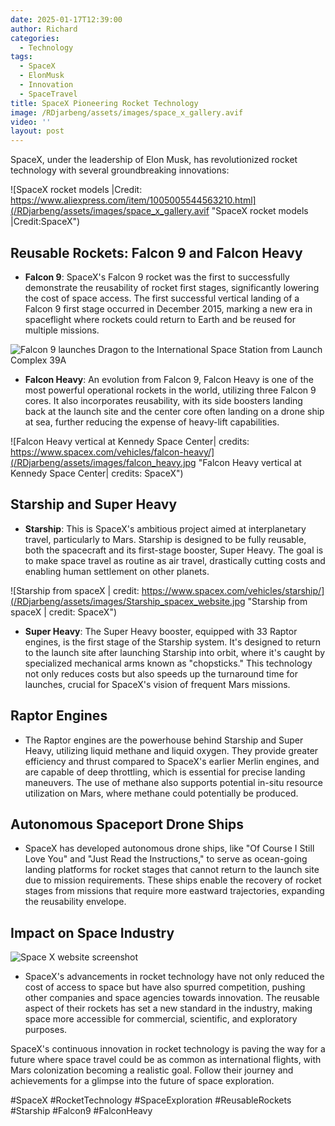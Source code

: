 ```yaml
---
date: 2025-01-17T12:39:00
author: Richard
categories:
  - Technology
tags:
  - SpaceX
  - ElonMusk
  - Innovation
  - SpaceTravel
title: SpaceX Pioneering Rocket Technology
image: /RDjarbeng/assets/images/space_x_gallery.avif
video: ''
layout: post
---
```

SpaceX, under the leadership of Elon Musk, has revolutionized rocket technology with several groundbreaking innovations:

![SpaceX rocket models |Credit: https://www.aliexpress.com/item/1005005544563210.html](/RDjarbeng/assets/images/space_x_gallery.avif "SpaceX rocket models |Credit:SpaceX")

## **Reusable Rockets: Falcon 9 and Falcon Heavy**

- **Falcon 9**: SpaceX's Falcon 9 rocket was the first to successfully demonstrate the reusability of rocket first stages, significantly lowering the cost of space access. The first successful vertical landing of a Falcon 9 first stage occurred in December 2015, marking a new era in spaceflight where rockets could return to Earth and be reused for multiple missions. 

![Falcon 9 launches Dragon to the International Space Station from Launch Complex 39A](/RDjarbeng/assets/images/falcon_9.jpg "Falcon 9 launches Dragon to the International Space Station from Launch Complex 39A| credit: SpaceX")

- **Falcon Heavy**: An evolution from Falcon 9, Falcon Heavy is one of the most powerful operational rockets in the world, utilizing three Falcon 9 cores. It also incorporates reusability, with its side boosters landing back at the launch site and the center core often landing on a drone ship at sea, further reducing the expense of heavy-lift capabilities.

![Falcon Heavy vertical at Kennedy Space Center| credits: https://www.spacex.com/vehicles/falcon-heavy/](/RDjarbeng/assets/images/falcon_heavy.jpg "Falcon Heavy vertical at Kennedy Space Center| credits: SpaceX")

## **Starship and Super Heavy**

- **Starship**: This is SpaceX's ambitious project aimed at interplanetary travel, particularly to Mars. Starship is designed to be fully reusable, both the spacecraft and its first-stage booster, Super Heavy. The goal is to make space travel as routine as air travel, drastically cutting costs and enabling human settlement on other planets.

![Starship from spaceX | credit: https://www.spacex.com/vehicles/starship/](/RDjarbeng/assets/images/Starship_spacex_website.jpg "Starship from spaceX | credit: SpaceX")

- **Super Heavy**: The Super Heavy booster, equipped with 33 Raptor engines, is the first stage of the Starship system. It's designed to return to the launch site after launching Starship into orbit, where it's caught by specialized mechanical arms known as "chopsticks." This technology not only reduces costs but also speeds up the turnaround time for launches, crucial for SpaceX's vision of frequent Mars missions.

## **Raptor Engines**

- The Raptor engines are the powerhouse behind Starship and Super Heavy, utilizing liquid methane and liquid oxygen. They provide greater efficiency and thrust compared to SpaceX's earlier Merlin engines, and are capable of deep throttling, which is essential for precise landing maneuvers. The use of methane also supports potential in-situ resource utilization on Mars, where methane could potentially be produced.

## **Autonomous Spaceport Drone Ships**

- SpaceX has developed autonomous drone ships, like "Of Course I Still Love You" and "Just Read the Instructions," to serve as ocean-going landing platforms for rocket stages that cannot return to the launch site due to mission requirements. These ships enable the recovery of rocket stages from missions that require more eastward trajectories, expanding the reusability envelope.

## **Impact on Space Industry**

![Space X website screenshot](/RDjarbeng/assets/images/space_x_website_screenshot.png "Space X website screenshot")

- SpaceX's advancements in rocket technology have not only reduced the cost of access to space but have also spurred competition, pushing other companies and space agencies towards innovation. The reusable aspect of their rockets has set a new standard in the industry, making space more accessible for commercial, scientific, and exploratory purposes.

SpaceX's continuous innovation in rocket technology is paving the way for a future where space travel could be as common as international flights, with Mars colonization becoming a realistic goal. Follow their journey and achievements for a glimpse into the future of space exploration.

#SpaceX #RocketTechnology #SpaceExploration #ReusableRockets #Starship #Falcon9 #FalconHeavy
